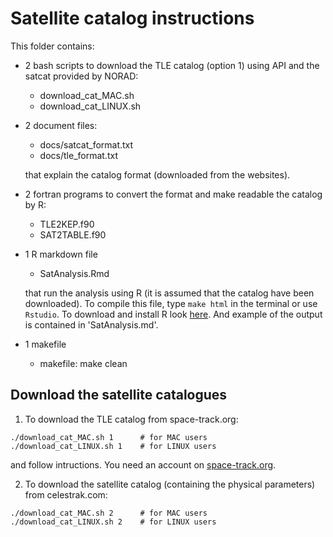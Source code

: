 # Satellite catalog instructions

This folder contains:

- 2 bash scripts to download the TLE catalog (option 1) using API and the satcat provided by NORAD:
    - download_cat_MAC.sh
    - download_cat_LINUX.sh
    
- 2 document files:
    - docs/satcat_format.txt
    - docs/tle_format.txt
    
    that explain the catalog format (downloaded from the websites).

- 2 fortran programs to convert the format and make readable the catalog by R:
    - TLE2KEP.f90
    - SAT2TABLE.f90
    
- 1 R markdown file 
    - SatAnalysis.Rmd 
    
    that run the analysis using R (it is assumed that the catalog have been downloaded).
    To compile this file, type `make html` in the terminal or use `Rstudio`. 
    To download and install R look [here](http://www.r-project.org). And example of the output is 
    contained in 'SatAnalysis.md'.
    
- 1 makefile
    - makefile: make clean

## Download the satellite catalogues

1.  To download the TLE catalog from space-track.org:
```
./download_cat_MAC.sh 1      # for MAC users
./download_cat_LINUX.sh 1    # for LINUX users
```
and follow intructions. You need an account on [space-track.org](https://www.space-track.org).


2. To download the satellite catalog (containing the physical parameters) from celestrak.com:
```
./download_cat_MAC.sh 2      # for MAC users
./download_cat_LINUX.sh 2    # for LINUX users
```
